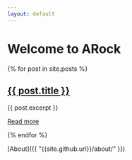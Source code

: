 ```yaml
---
layout: default
---
```


<h1>Welcome to ARock</h1>

<div class="posts">
  {% for post in site.posts %}
    <div class="post">
      <h2><a href="{{site.github.url}}{{ post.url }}">{{ post.title }}</a></h2>
      <p>{{ post.excerpt }}</p>
      <p><a href="{{site.github.url}}{{ post.url }}">Read more</a></p>
    </div>
  {% endfor %}
</div>

[About]({{ "{{site.github.url}}/about/" }})
